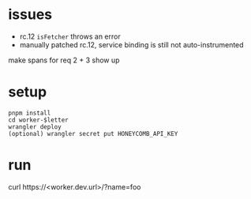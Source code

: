 # issues

* rc.12 `isFetcher` throws an error
* manually patched rc.12, service binding is still not auto-instrumented

make spans for req 2 + 3 show up

# setup

```
pnpm install
cd worker-$letter
wrangler deploy
(optional) wrangler secret put HONEYCOMB_API_KEY
```



# run

curl https://<worker.dev.url>/?name=foo
